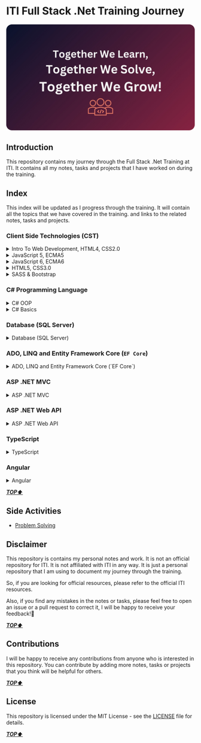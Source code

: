 <!-- markdownlint-disable MD033-->

# ITI Full Stack .Net Training Journey

![ITI Community Banner](./assets/iti-community-banner-rounded.png)

## Introduction

This repository contains my journey through the Full Stack .Net Training at ITI. It contains all my notes, tasks and projects that I have worked on during the training.

## Index

This index will be updated as I progress through the training. It will contain all the topics that we have covered in the training. and links to the related notes, tasks and projects.

### Client Side Technologies (CST)

<details>

<summary>Intro To Web Development, HTML4, CSS2.0</summary>

#### Intro To Web Development, HTML4, CSS2.0

| Lecture                                                | Topics Covered                                                                                                                                                                                                                                                                          | Notes                                                                             |
| ------------------------------------------------------ | --------------------------------------------------------------------------------------------------------------------------------------------------------------------------------------------------------------------------------------------------------------------------------------- | --------------------------------------------------------------------------------- |
| 🔖 ITI - D0001 - Client Server Model & Basics of HTML4 | • Client Server Model (Request, Response)<br/>• Frontend Technologies<br/>• HTML                                                                                                                                                                                                        | [Markdown](./notes/markdown/iti-d0001-client-server-model-and-basics-of-html4.md) |
| 🔖 ITI - D0002 - CST (HTML Part2)                      | • Tables in HTML<br/>• Form                                                                                                                                                                                                                                                             | [Markdown](./notes//markdown/iti-d0002-cst-html-part2.md)                         |
| 🔖 ITI - D0003 - CST (CSS 2.0)                         | • Introduction<br/>• HTML Problems with Styles<br/>• CSS Usage<br/>• CSS Comments<br/>• CSS Selectors<br/>• Box Model<br/>• Styling Text<br/>• Display (block, inline-block, block)<br/>• Styling Lists<br/>• Styling Images<br/>• Styling Background<br/>• Position<br/>• Float Layout | [Markdown](./notes/markdown/iti-d0003-cst-css2.md)                                |

</details>

<details>

<summary>JavaScript 5, ECMA5</summary>

#### JavaScript 5, ECMA5

| Lecture                                             | Topics Covered                                                                                                                                                   | Notes                                                                |
| --------------------------------------------------- | ---------------------------------------------------------------------------------------------------------------------------------------------------------------- | -------------------------------------------------------------------- |
| 🔖 ITI - D0004 - CST (JavaScript 5, ECMA5)          | • JavaScript<br/>• How to use JS with HTML<br/>• Dealing with not-allowed JS on Browsers<br/>• Variables and Datatypes<br/>• Dialog<br/>• Write on HTML document | [Markdown](./notes/markdown/iti-d0004-cst-javascript-ecma5.md)       |
| 🔖 ITI - D0005 - CST (JavaScript 5, ECMA5) (Part 2) | • Strings<br/>• Arrays                                                                                                                                           | [Markdown](./notes/markdown/iti-d0005-cst-javascript-ecma5-part2.md) |
| 🔖 ITI - D0006 - CST (JavaScript 5, ECMA5) (Part 3) | • Functions<br/>• Boolean<br/>• Date<br/>• Math                                                                                                                  | [Markdown](./notes/markdown/iti-d0006-cst-javascript-ecma5-part3.md) |
| 🔖 ITI - D0007 - CST (JavaScript 5, ECMA5) (Part 4) | • BOM (Browser Object Model)<br/>• DOM (Document Object Model)                                                                                                   | [Markdown](./notes/markdown/iti-d0007-cst-javascript-ecma5-part4.md) |
| 🔖 ITI - D0008 - CST (JavaScript 5, ECMA5) (Part 5) | • document.cookie<br/>• Events<br/>• Regex                                                                                                                       | [Markdown](./notes/markdown/iti-d0008-cst-javascript-ecma5-part5.md) |

</details>

<details>

<summary>JavaScript 6, ECMA6</summary>

#### JavaScript 6, ECMA6

| Lecture                                                        | Topics Covered                                                                                                                                    | Notes                                                                |
| -------------------------------------------------------------- | ------------------------------------------------------------------------------------------------------------------------------------------------- | -------------------------------------------------------------------- |
| 🔖 ITI - D0009 - CST (JavaScript 6, ECMA6, ECMA.NEXT) (Part 1) | • ECMA6<br/>• Block Scoping using (`let`, `const`)<br/>• String Updates: String literals using (``): string interpolation<br/>• Function Updates  | [Markdown](./notes/markdown/iti-d0009-cst-javascript-ecma6-part1.md) |
| 🔖 ITI - D0010 - CST (JavaScript 6, ECMA6, ECMA.NEXT) (Part 2) | • Classes<br/>• OOP<br/>• JS Modules                                                                                                              | [Markdown](./notes/markdown/iti-d0010-cst-javascript-ecma6-part2.md) |
| 🔖 ITI - D0011 - CST (JavaScript 6, ECMA6, ECMA.NEXT) (Part 3) | • Asynchronous<br/>• JS Runtime Environment<br/>• JS Engine<br/>• Promises<br/>• async/await<br/>• fetch API<br/>• Web Storage API<br/>• JSON API | [Markdown](./notes/markdown/iti-d0011-cst-javascript-ecma6-part3.md) |

</details>

<details>

<summary>HTML5, CSS3.0</summary>

#### HTML5, CSS3.0

| Lecture                              | Topics Covered                                                                                                                                                                  | Notes                                                     |
| ------------------------------------ | ------------------------------------------------------------------------------------------------------------------------------------------------------------------------------- | --------------------------------------------------------- |
| 🔖 ITI - D0011 - CST (HTML5)         | • Semantic Tags<br/>• CSS 3.0<br/>• JS APIs<br/>• New CSS Selectors<br/>• MediaQuery<br/>• XML<br/>• XHTML                                                                      | [Markdown](./notes/markdown/iti-d0011-cst-html5.md)       |
| 🔖 ITI - D0012 - CST (HTML5) (Part2) | • Shadows<br/>• Manipulating section text<br/>• Transformation<br/>• Transitions<br/>• Animation<br/>• CSS Variables<br/>• Box Sizing<br/>• Measure Units<br/>• Flex<br/>• Grid | [Markdown](./notes/markdown/iti-d0012-cst-html5-part2.md) |
| 🔖 ITI - D0013 - CST (HTML5) (Part3) | • New Added APIs<br/>• Media APIs<br/>• Drag And Drop<br/>• Forms<br/>• Storage API<br/>• Geolocation API                                                                       | [Markdown](./notes/markdown/iti-d0013-cst-html5-part3.md) |

</details>

<details>

<summary>SASS & Bootstrap</summary>

#### SASS & Bootstrap

| Lecture                          | Topics Covered                                                                                                                                                                                              | Notes                                                   |
| -------------------------------- | ----------------------------------------------------------------------------------------------------------------------------------------------------------------------------------------------------------- | ------------------------------------------------------- |
| 🔖 ITI - D0014 - CST - SASS      | • SASS Overview<br/>• SCSS vs. SASS<br/>• Sass Variables<br/>• Sass Nesting<br/>• Sass Loops<br/>• Sass Mixins<br/>• SASS 7-1 Pattern                                                                       | [Markdown](./notes/markdown/iti-d00014-cst-sass.md)     |
| 🔖 ITI - D0014 - CST - Bootstrap | • BootStrap Overview<br/>• How to Include Bootstrap in your Project<br/>• Layouts<br/>• Content<br/>• Utilities<br/>• Bootstrap with JS<br/>• Bootstrap Components based on JS<br/>• Components<br/>• Forms | [Markdown](./notes/markdown/iti-d0014-cst-bootstrap.md) |

</details>

### C# Programming Language

<details>

<summary> C# OOP</summary>

#### C# OOP

| Lecture                                | Topics Covered                                                                                                              | Notes                                                      |
| -------------------------------------- | --------------------------------------------------------------------------------------------------------------------------- | ---------------------------------------------------------- |
| 🔖 ITI - D0015 - C Sharp - OOP         | • Programming Paradigms<br/>• `C#`<br/>• OOP<br/>• Namespace in CS<br/>• DataTypes in CS                                    | [Markdown](./notes/markdown/iti-d0015-csharp-oop.md)       |
| 🔖 ITI - D0016 - C Sharp - OOP (Part2) | • Parsing<br/>• Read Input From Console<br/>• Clear Console<br/>• Control Flow In C#<br/>• Arrays<br/>• Functions (Methods) | [Markdown](./notes/markdown/iti-d0016-csharp-oop-part2.md) |
| 🔖 ITI - D0017 - C Sharp - OOP (Part3) | • Difference between Value Type and Reference Types<br/>• Structures                                                        | [Markdown](./notes/markdown/iti-d0017-csharp-oop-part3.md) |
| 🔖 ITI - D0018 - C Sharp - OOP (Part4) | • Class Constructor<br/>• Properties<br/>• Object Initializers<br/>• Finalizers (Destructors)<br/>• Array of Objects        | [Markdown](./notes/markdown/iti-d0018-csharp-oop-part4.md) |
| 🔖 ITI - D0019 - C Sharp - OOP (Part5) | • Automatic Properties<br/>• OOP Pillar: Inheritance<br/>• Virtuality and Method Resolution                                 | [Markdown](./notes/markdown/iti-d0019-csharp-oop-part5.md) |
| 🔖 ITI - D0020 - C Sharp - OOP (Part6) | • Abstract Class<br/>• `static` Class & `static` Class Members<br/>• Operator Overloading<br/>• Access Modifiers            | [Markdown](./notes/markdown/iti-d0020-csharp-oop-part6.md) |

</details>

<details>

<summary>C# Basics</summary>

#### C# Basics

| Lecture                                   | Topics Covered                                                                                                                                                                                                                                                                                                                                                                                                                                                        | Notes                                                                       |
| ----------------------------------------- | --------------------------------------------------------------------------------------------------------------------------------------------------------------------------------------------------------------------------------------------------------------------------------------------------------------------------------------------------------------------------------------------------------------------------------------------------------------------- | --------------------------------------------------------------------------- |
| 🔖 ITI - D0021 - C Sharp - Basics         | • History before C#</br>• C# History</br>• Compilation of C# Code</br>• Running C# Code</br>• Cross-Language Platform</br>• .NET Core</br>• GAC (Global Assembly Cache)                                                                                                                                                                                                                                                                                               | [Markdown](./notes/markdown/iti-d0021-csharp-basics.md)                     |
| 🔖 ITI - D0022 - C Sharp - Basics (Part2) | • Object Base `Object`</br>• Casting & Parsing</br>• Enums                                                                                                                                                                                                                                                                                                                                                                                                            | [Markdown](./notes/markdown/iti-d0022-csharp-basics-part2.md)               |
| 🔖 ITI - D0023 - C Sharp - Basics (Part3) | • Bitwise Operators</br>• Enums & Bit Flag Enumerations                                                                                                                                                                                                                                                                                                                                                                                                               | [Markdown](./notes/markdown/iti-d0023-csharp-basics-part3.md)               |
| 🔖 ITI - D0024 - C Sharp - Basics (Part4) | • Enums (Bit Flag)</br>• Nullable Variables in C#</br>• Advanced Array Topics in C#</br>• Pass by Value vs. Pass by Reference in C#</br>• Difference Between `ref` and `out`</br>• `params` Keyword</br>• Default and Optional Parameters in C#                                                                                                                                                                                                                       | [Markdown](./notes/markdown/iti-d0024-csharp-basics-part4.md)               |
| 🔖 ITI - D0025 - C Sharp - Basics (Part5) | • Structures (Enhancements in C#9.0+)<br/>• Target-Typed new Expressions<br/>• Interfaces<br/>• Design Pattern: Singleton<br/>• Switch Expression in `C#`<br/>• `in` keyword and return `ref`<br/>• `StreamWriter`<br/>• Exception<br/>• `var` vs. `dynamic` vs. `object`<br/>• Mutability (Mutable data-types vs Immutable data-types)<br/>• String Builder<br/>• `init` Accessors in Properties<br/>• `record` Types in `C#`<br/>• Extension Methods<br/>• XML Docs | [Markdown](./notes/markdown/iti-d0025-csharp-basics-part5.md)               |
| 🔖 ITI - D0026 - C Sharp - Basics (Part6) | • `is` and `as` Operators<br/>• Collections<br/>• Built-in Generics<br/>• User Defined Generics<br/>• Delegates                                                                                                                                                                                                                                                                                                                                                       | [Markdown](./notes/markdown/iti-d0026-csharp-basics-part6.md)               |
| 🔖 ITI - D0027 - C Sharp - Basics (Part7) | • Events<br/>• Partial Classes<br/>• Intro to WindowsForms                                                                                                                                                                                                                                                                                                                                                                                                            | [Markdown](./notes/markdown/iti-d0027-csharp-basics-part7.md) `In Progress` |

</details>

### Database (SQL Server)

<details>

<summary>Database (SQL Server)</summary>

| Lecture                   | Topics Covered                                                                                                                                                                                                                                                   | Notes                                              |
| ------------------------- | ---------------------------------------------------------------------------------------------------------------------------------------------------------------------------------------------------------------------------------------------------------------- | -------------------------------------------------- |
| 🔖 ITI - D0029 - Database | • Database Life Cycle<br/>• File Based System<br/>• Database Basic Definitions<br/>• Benefits of Database System<br/>• Database Users<br/>• Entity-Relationship Model (ER Model)<br/>• Types of Keys                                                             | [Markdown](./notes/markdown/iti-d0029-database.md) |
| 🔖 ITI - D0030 - Database | • Primary Key vs. Foreign Key<br/>• ER-to-Relational Mapping<br/>• SQL (Structured Query Language)<br/>• Microsoft SQL Server<br/>• DQL - Data Query Language<br/>• DML - Data Manipulation Language<br/>• DDL - Data Definition Language                        | [Markdown](./notes/markdown/iti-d0030-database.md) |
| 🔖 ITI - D0031 - Database | • Types of Joins in SQL Server<br/>• JOINs with DML Statements<br/>• Actions For Referential Integrity<br/>• Handling `NULL` Values in Queries<br/>• Identity Column<br/>• Database Integrity                                                                    | [Markdown](./notes/markdown/iti-d0031-database.md) |
| 🔖 ITI - D0032 - Database | • Aggregate Functions<br/>• Grouping<br/>• Query Execution Order<br/>• Subquery<br/>• Set Operations<br/>• Data Types In MS SQL Server<br/>• Using Column Numbers in `ORDER BY`<br/>• `LIKE` operator with `WHERE` clause<br/>• BATCH vs. Script vs. Transaction | [Markdown](./notes/markdown/iti-d0032-database.md) |
| 🔖 ITI - D0033 - Database | • Database Security in MS SQL Sever<br/>• Synonyms in MS SQL Server<br/>• Using Full Path in MS SQL Server<br/>• T-SQL (Transact SQL)                                                                                                                            | [Markdown](./notes/markdown/iti-d0033-database.md) |
| 🔖 ITI - D0034 - Database | • Variables in MS SQL Server<br/>• SYS Schema in MS SQL Server<br/>• Control Flow Statements in MS SQL Server<br/>• Windowing Functions in MS SQL Server<br/>• Functions in MS SQL Server                                                                        | [Markdown](./notes/markdown/iti-d0034-database.md) |
| 🔖 ITI - D0035 - Database | • Indexes in MS SQL Server<br/>• Cursors in MS SQL Server<br/>• Advanced Grouping & Pivoting in MS SQL Server<br/>• Views in MS SQL Server<br/>• Backups in MS SQL Server<br/>• Jobs in MS SQL Server                                                            | [Markdown](./notes/markdown/iti-d0035-database.md) |
| 🔖 ITI - D0036 - Database | • How SQL Server Engine Handles a Query<br/>• Stored Procedures<br/>• Triggers<br/>• Backups in MS SQL Server                                                                                                                                                    | [Markdown](./notes/markdown/iti-d0036-database.md) |

</details>

### ADO, LINQ and Entity Framework Core (`EF Core`)

<details>

<summary>ADO, LINQ and Entity Framework Core (`EF Core`)</summary>

| Lecture                           | Topics Covered                                                                                                                                                                                                                                                                                                                                                                                                                                                                                                                                                                                                                                                           | Notes                                          |
| --------------------------------- | ------------------------------------------------------------------------------------------------------------------------------------------------------------------------------------------------------------------------------------------------------------------------------------------------------------------------------------------------------------------------------------------------------------------------------------------------------------------------------------------------------------------------------------------------------------------------------------------------------------------------------------------------------------------------ | ---------------------------------------------- |
| 🔖 ITI - D0038 - LINQ             | • Introduction<br/>• Anonymous Types<br/>• Defer Execution and Eager Execution<br/>• 2 Ways of Using LINQ<br/>• LINQ Operators                                                                                                                                                                                                                                                                                                                                                                                                                                                                                                                                           | [Markdown](./notes/markdown/iti-d0038-linq.md) |
| 🔖 ITI - D0039 - Entity Framework | • Overview<br/>• EF Core Installation for SQL Server<br/>• Development Approaches in EF Core<br/>• Code First Approach Workflow<br/>• Add Constrains on Entity Properties<br/>• Navigation Properties<br/>• Creational Strategies in EF Core<br/>• Inheritance Mapping<br/>• Loading Strategies of Related Data in EF Core<br/>• DbContext is a Disposable Object<br/>• Tracking and No-Tracking Queries in EF Core<br/>• Access SQLQuery Generated via EF Core<br/>• Server vs. Client Query Processing in EF Core<br/>• Write Raw SQL Queries in EF Core<br/>• Organizing Entity Configurations with Fluent API in Separate Classes<br/>• Practical Example of EF Core | [Markdown](./notes/markdown/iti-d0039-ef.md)   |

</details>

### ASP .NET MVC

<details>

<summary>ASP .NET MVC</summary>

| Lecture                       | Topics Covered                                                                                                                                                                                                             | Notes                                             |
| ----------------------------- | -------------------------------------------------------------------------------------------------------------------------------------------------------------------------------------------------------------------------- | ------------------------------------------------- |
| 🔖 ITI - D0040 - ASP .NET MVC | • Overview<br/>• Client Server Model<br/>• HTTP<br/>• ASP .NET MVC Components<br/>• Bind Data to View<br/>• Access Request Data in Controller Action<br/>• Write CSharp Code in View                                       | [Markdown](./notes/markdown/iti-d0040-asp-mvc.md) |
| 🔖 ITI - D0041 - ASP .NET MVC | • Returned Types from Controller Actions<br/>• EF Core With ASP .NET MVC<br/>• Controller Action Route Patterns<br/>• Map Action to Specific HTTP Methods (Action Selector)<br/>• ASP Tag Helpers                          | [Markdown](./notes/markdown/iti-d0041-asp-mvc.md) |
| 🔖 ITI - D0042 - ASP .NET MVC | • Annotations With Controller Actions<br/>• ASP Tag Helpers with Form and Hidden Fields<br/>• ASP Validation                                                                                                               | [Markdown](./notes/markdown/iti-d0042-asp-mvc.md) |
| 🔖 ITI - D0043 - ASP .NET MVC | • Modularize MVC Application Into Layers<br/>• Dependency Injection<br/>• How to Apply DI in ASP .NET MVC                                                                                                                  | [Markdown](./notes/markdown/iti-d0043-asp-mvc.md) |
| 🔖 ITI - D0044 - ASP .NET MVC | • Action Filters in ASP.NET MVC<br/>• Middleware in ASP.NET Core<br/>• Layouts in ASP.NET Core<br/>• Partial Views in ASP.NET Core<br/>• View Imports in ASP.NET Core<br/>• Scaffolded Controllers & Views in ASP.NET Core | [Markdown](./notes/markdown/iti-d0044-asp-mvc.md) |
| 🔖 ITI - D0045 - ASP .NET MVC | • HTTP Request State Management in ASP .NET MVC<br/>• Authentication and Authorization in ASP .NET MVC<br/>• Display Model Errors in Razor View                                                                            | [Markdown](./notes/markdown/iti-d0045-asp-mvc.md) |
| 🔖 ITI - D0046 - ASP .NET MVC | • Razor Pages<br/>• How to Structure a Razor Pages Project<br/>• Generic Repository Pattern                                                                                                                                | [Markdown](./notes/markdown/iti-d0046-asp-mvc.md) |
| 🔖 ITI - D0052 - ASP .NET MVC | • Identity in ASP .NET MVC<br/>• IdentityUser class<br/>• IdentityRole class<br/>• Identity UI                                                                                                                             | [Markdown](./notes/markdown/iti-d0053-angular.md) |

</details>

### ASP .NET Web API

<details>

<summary>ASP .NET Web API</summary>

| Lecture                       | Topics Covered                                                                                                                                                                                                                                                                                            | Notes                                             |
| ----------------------------- | --------------------------------------------------------------------------------------------------------------------------------------------------------------------------------------------------------------------------------------------------------------------------------------------------------- | ------------------------------------------------- |
| 🔖 ITI - D0047 - ASP .NET API | • Overview<br/>• REST APIs<br/>• Intro to ASP .NET Web API<br/>• Controllers in ASP .NET Web API<br/>• Route Templates in ASP .NET Web API<br/>• Validation in ASP .NET Web API<br/>• API Controller Example in ASP .NET Web API<br/>• OpenAPI Documentation in ASP .NET Web API<br/>• C Sharp API Client | [Markdown](./notes/markdown/iti-d0047-asp-api.md) |
| 🔖 ITI - D0048 - ASP .NET API | • JsonIgnore<br/>• ASP.NET Core Attributes for Web API Controllers<br/>• Binding Source Parameter Inference in ASP.NET Core<br/>• DTOs (Data Transfer Objects)<br/>• AutoMapper<br/>• Web API Pagination<br/>• CORS (Cross-Origin Resource Sharing)                                                       | [Markdown](./notes/markdown/iti-d0048-asp-api.md) |
| 🔖 ITI - D0049 - ASP .NET API | • Design Patterns vs. Architecture Patterns<br/>• Dependency Injection vs. Dependency Inversion<br/>• Repository Pattern<br/>• Generic Repository Pattern <br/>• Unit of Work Pattern<br/>• Enhance Generated OpenAPI Documentation By Using Attributes (Decorators)                                      | [Markdown](./notes/markdown/iti-d0049-asp-api.md) |

</details>

### TypeScript

<details>

<summary>TypeScript</summary>

| Lecture                     | Topics Covered                                                                            | Notes                                        |
| --------------------------- | ----------------------------------------------------------------------------------------- | -------------------------------------------- |
| 🔖 ITI - D0050 - TypeScript | • Introduction<br/>• Installation<br/>• Type Annotations<br/>• OOP With TS                | [Markdown](./notes/markdown/iti-d0050-ts.md) |
| 🔖 ITI - D0051 - TypeScript | • Interface vs. Type Aliases<br/>• Union vs. Intersection <br/>• Type Utility<br/>• Enums | [Markdown](./notes/markdown/iti-d0051-ts.md) |

</details>

### Angular

<details>

<summary>Angular</summary>

| Lecture                  | Topics Covered                                                                                                                                                                                                                                                                                                                                                                                                                        | Notes                                             |
| ------------------------ | ------------------------------------------------------------------------------------------------------------------------------------------------------------------------------------------------------------------------------------------------------------------------------------------------------------------------------------------------------------------------------------------------------------------------------------- | ------------------------------------------------- |
| 🔖 ITI - D0051 - Angular | • Server-side Rendering (SSR) vs. Client-side Rendering (CSR)<br/>• Single Page Application (SPA)<br/>• JS Bundlers<br/>• What is Angular?<br/>• Installation<br/>•Difference between `package.json` and `package-lock.json`<br/>• Angular Structure<br/>• Angular CLI Common Commands<br/>• Use Bootstrap in Angular<br/>• Enhance Angular Project File Structure<br/>• Data Binding in Angular<br/>• Control Flow Blocks in Angular | [Markdown](./notes/markdown/iti-d0051-angular.md) |
| 🔖 ITI - D0053 - Angular | • Decorators<br/>• Directives in Angular<br/>• Pipes in Angular<br/>• Input Reference in Angular<br/>• Two-way Data Binding in Angular<br/>• Dynamic Components in Angular                                                                                                                                                                                                                                                            | [Markdown](./notes/markdown/iti-d0053-angular.md) |
| 🔖 ITI - D0054 - Angular | • Routing in Angular<br/>• Lifecycle Hooks<br/>• Services                                                                                                                                                                                                                                                                                                                                                                             | [Markdown](./notes/markdown/iti-d0054-angular.md) |
| 🔖 ITI - D0055 - Angular | • Forms in Angular<br/>• Template-driven forms<br/>• Reactive forms                                                                                                                                                                                                                                                                                                                                                                   | [Markdown](./notes/markdown/iti-d0055-angular.md) |
| 🔖 ITI - D0056 - Angular | • Component Lazy Loading In Angular<br/>• Data Mocking using JSON Server<br/>• Observables in Angular<br/>• Services Using HttpClient in Angular<br/>• Life Cycle Hooks in Angular                                                                                                                                                                                                                                                    | [Markdown](./notes/markdown/iti-d0056-angular.md) |

</details>

**_[TOP⬆](#iti-full-stack-net-training-journey)_**

## Side Activities

- [Problem Solving](./side-activities/problem-solving/README.md)

## Disclaimer

This repository is contains my personal notes and work. It is not an official repository for ITI. It is not affiliated with ITI in any way. It is just a personal repository that I am using to document my journey through the training.

So, if you are looking for official resources, please refer to the official ITI resources.

Also, if you find any mistakes in the notes or tasks, please feel free to open an issue or a pull request to correct it, I will be happy to receive your feedback!🙌

**_[TOP⬆](#iti-full-stack-net-training-journey)_**

## Contributions

I will be happy to receive any contributions from anyone who is interested in this repository. You can contribute by adding more notes, tasks or projects that you think will be helpful for others.

**_[TOP⬆](#iti-full-stack-net-training-journey)_**

## License

This repository is licensed under the MIT License - see the [LICENSE](LICENSE) file for details.

**_[TOP⬆](#iti-full-stack-net-training-journey)_**
